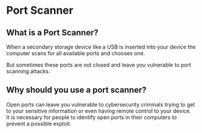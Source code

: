 # Port Scanner

## What is a Port Scanner?

When a secondary storage device like a USB is inserted into your device the computer scans for all available ports and chooses one.

But sometimes these ports are not closed and leave you vulnerable to port scanning attacks.

## Why should you use a port scanner?

Open ports can leave you vulnerable to cybersecurity criminals trying to get to your sensitive information or even having remote control to your device. It is necessary for people to identify open ports in their computers to prevent a possible exploit.
